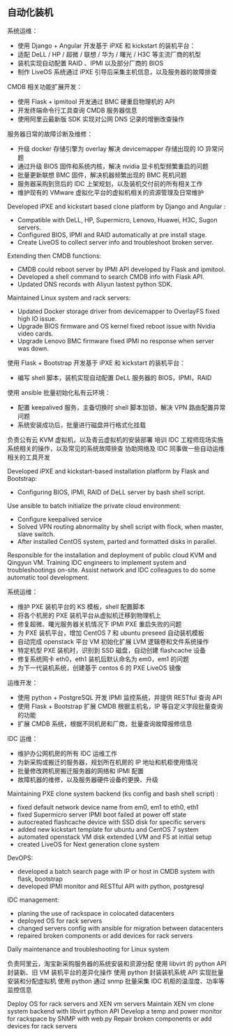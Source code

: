 ## 自动化装机

系统运维：
- 使用 Django + Angular 开发基于 iPXE 和 kickstart 的装机平台：
- 适配 DeLL / HP / 超微 / 联想 / 华为 / 曙光 / H3C 等主流厂商的机型
- 装机实现自动配置 RAID 、IPMI 以及部分厂商的 BIOS
- 制作 LiveOS 系统通过 iPXE 引导后采集主机信息，以及服务器的故障排查

CMDB 相关功能扩展开发：
- 使用 Flask + ipmitool 开发通过 BMC 硬重启物理机的 API
- 开发终端命令行工具查询 CMDB 服务器信息
- 使用阿里云最新版 SDK 实现对公网 DNS 记录的增删改查操作

服务器日常的故障诊断及维修：
- 升级 docker 存储引擎为 overlay 解决 devicemapper 存储出现的 IO 异常问题
- 通过升级 BIOS 固件和系统内核，解决 nvidia 显卡机型频繁重启的问题
- 批量更新联想 BMC 固件，解决机器频繁出现的 BMC 死机问题
- 服务器采购到货后的 IDC 上架规划，以及装机交付前的所有相关工作
- 维护现有的 VMware 虚拟化平台的虚拟机相关的资源管理及日常维护

Developed iPXE and kickstart based clone platform by Django and Angular :

- Compatible with DeLL, HP, Supermicro, Lenovo, Huawei, H3C, Sugon servers.
- Configured BIOS, IPMI and RAID automatically at pre install stage.
- Create LiveOS to collect server info and troubleshoot broken server.

Extending then CMDB functions:

- CMDB could reboot server by IPMI API developed by Flask and ipmitool.
- Developed a shell command to search CMDB info with Flask API.
- Updated DNS records with Aliyun lastest python SDK.

Maintained Linux system and rack servers:

- Updated Docker storage driver from devicemapper to OverlayFS fixed high IO issue.
- Upgrade BIOS firmware and OS kernel fixed reboot issue with Nvidia video cards.
- Upgrade Lenovo BMC firmware fixed IPMI no response when server was down.


使用 Flask + Bootstrap 开发基于 iPXE 和 kickstart 的装机平台：
- 编写 shell 脚本，装机实现自动配置 DeLL 服务器的 BIOS，IPMI，RAID

使用 ansible 批量初始化私有云环境：
- 配置 keepalived 服务，主备切换时 shell 脚本加锁，解决 VPN 路由配置异常问题
- 系统安装成功后，批量进行磁盘并行格式化挂载

负责公有云 KVM 虚拟机，以及青云虚拟机的安装部署
培训 IDC 工程师现场实施系统相关的操作，以及常见的系统故障排查
协助网络及 IDC 同事做一些自动运维相关的工具开发

Developed iPXE and kickstart-based installation platform by Flask and Bootstrap:
- Configuring BIOS, IPMI, RAID of DeLL server by bash shell script.

Use ansible to batch initialize the private cloud environment:
- Configure keepalived service
- Solved VPN routing abnormality by shell script with flock, when master, slave switch.
- After installed CentOS system, parted and formatted disks in parallel.

Responsible for the installation and deployment of public cloud KVM and Qingyun VM.
Training IDC engineers to implement system and troubleshootings on-site.
Assist network and IDC colleagues to do some automatic tool development.


系统运维：

- 维护 PXE 装机平台的 KS 模板，shell 配置脚本
- 将各个机房的 PXE 装机平台从虚拟机迁移到物理机上
- 修复超微、曙光服务器关机情况下 IPMI PXE 重启失败的问题
- 为 PXE 装机平台，增加 CentOS 7 和 ubuntu preseed 自动装机模板
- 自动完成 openstack 平台 VM 初始化扩展 LVM 逻辑卷和文件系统操作
- 特定机型 PXE 装机时，识别到 SSD 磁盘，自动创建 flashcache 设备
- 修复系统网卡 eth0，eth1 装机后默认命名为 em0，em1 的问题
- 为下一代装机系统，创建基于 centos 6 的 PXE LiveOS 镜像

运维开发：

- 使用 python + PostgreSQL 开发 IPMI 监控系统，并提供 RESTful 查询 API
- 使用 Flask + Bootstrap 扩展 CMDB 根据主机名，IP 等自定义字段批量查询的功能
- 扩展 CMDB 系统，根据不同机房和厂商，批量查询故障报修信息

IDC 运维：
- 维护办公网机房的所有 IDC 运维工作
- 为新采购或搬迁的服务器，规划所在机房的 IP 地址和机柜使用情况
- 批量修改跨机房搬迁服务器的网络和 IPMI 配置
- 故障机器的维修，以及服务器硬件设备的更换、升级

Maintaining PXE clone system backend (ks config and bash shell script) :

- fixed default network device name from em0, em1 to eth0, eth1
- fixed Supermicro server IPMI boot failed at power off state
- autocreated flashcache device with SSD disk for specific servers
- added new kickstart template for ubuntu and CentOS 7 system
- automated openstack VM disk extended LVM and FS at initial setup
- created LiveOS for Next generation clone system

DevOPS:

- developed a batch search page with IP or host in CMDB system with flask, bootstrap
- developed IPMI monitor and RESTful API with python, postgresql

IDC management:

- planing the use of rackspace in colocated datacenters
- deployed OS for rack servers
- changed servers config with ansible for migration between datacenters
- repaired broken components or add devices for rack servers

Daily maintenance and troubleshooting for Linux system

负责阿里云，淘宝新采购服务器的系统安装和资源分配
使用 libvirt 的 python API 封装新、旧 VM 装机平台的差异化操作
使用 python 封装装机系统 API 实现批量安装和分配虚拟机
使用 python 通过 snmp 批量采集 IDC 机柜的温湿度、功率等监控信息

Deploy OS for rack servers and XEN vm servers
Maintain XEN vm clone system backend with libvirt python API
Develop a temp and power monitor for rackspace by SNMP with web.py
Repair broken components or add devices for rack servers